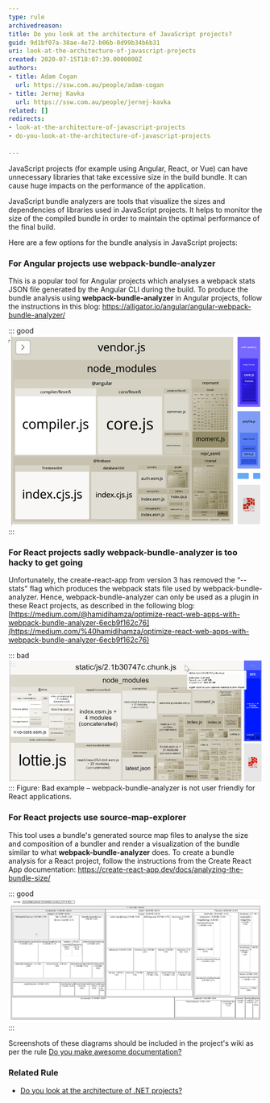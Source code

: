 ```yaml
---
type: rule
archivedreason: 
title: Do you look at the architecture of JavaScript projects?
guid: 9d1bf07a-38ae-4e72-b06b-0d99b34b6b31
uri: look-at-the-architecture-of-javascript-projects
created: 2020-07-15T18:07:39.0000000Z
authors:
- title: Adam Cogan
  url: https://ssw.com.au/people/adam-cogan
- title: Jernej Kavka
  url: https://ssw.com.au/people/jernej-kavka
related: []
redirects:
- look-at-the-architecture-of-javascript-projects
- do-you-look-at-the-architecture-of-javascript-projects

---
```


JavaScript projects (for example using Angular, React, or Vue) can have unnecessary libraries that take excessive size in the build bundle. It can cause huge impacts on the performance of the application.

<!--endintro-->

JavaScript bundle analyzers are tools that visualize the sizes and dependencies of libraries used in JavaScript projects. It helps to monitor the size of the compiled bundle in order to maintain the optimal performance of the final build.

Here are a few options for the bundle analysis in JavaScript projects:

### For Angular projects use webpack-bundle-analyzer 


This is a popular tool for Angular projects which analyses a webpack stats JSON file generated by the Angular CLI during the build. To produce the bundle analysis using      **webpack-bundle-analyzer** in Angular projects, follow the instructions in this blog:     https://alligator.io/angular/angular-webpack-bundle-analyzer/


::: good  
![Figure: Good example – use webpack-bundle-analyzer for Angular applications](architecture-good-angular.png)  
:::

### For React projects sadly webpack-bundle-analyzer is too hacky to get going 

Unfortunately, the create-react-app from version 3 has removed the “--stats" flag which produces the webpack stats file used by webpack-bundle-analyzer. Hence, webpack-bundle-analyzer can only be used as a plugin in these React projects, as described in the following blog: [https://medium.com/@hamidihamza/optimize-react-web-apps-with-webpack-bundle-analyzer-6ecb9f162c76](https://medium.com/%40hamidihamza/optimize-react-web-apps-with-webpack-bundle-analyzer-6ecb9f162c76)


::: bad  
![](architecture-bad-react.png)  
:::
Figure: Bad example – webpack-bundle-analyzer is not user friendly for React applications.
### For React projects use source-map-explorer


This tool uses a bundle's generated source map files to analyse the size and composition of a bundler and render a visualization of the bundle similar to what  **webpack-bundle-analyzer** does. To create a bundle analysis for a React project, follow the instructions from the Create React App documentation: https://create-react-app.dev/docs/analyzing-the-bundle-size/


::: good  
![Figure: Good example – use source-map-explorer on React projects](architecture-good-react.png)  
:::

Screenshots of these diagrams should be included in the project's wiki as per the rule     [Do you make awesome documentation?](/do-you-review-the-documentation)

### Related Rule


* [Do you look at the architecture of .NET projects?](/do-you-look-at-the-architecture)
